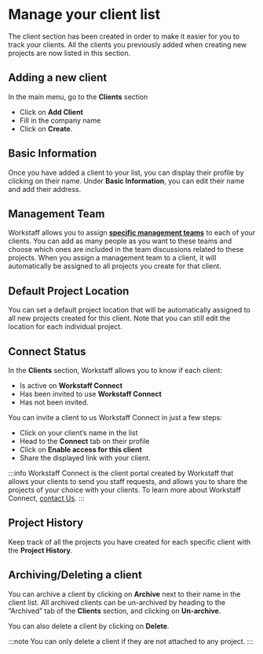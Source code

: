 # Manage your client list

The client section has been created in order to make it easier for you to track your clients.
All the clients you previously added when creating new projects are now listed in this section.


## Adding a new client
In the main menu, go to the **Clients** section
- Click on **Add Client**
- Fill in the company name
- Click on **Create**.

## Basic Information
Once you have added a client to your list, you can display their profile by clicking on their name.
Under **Basic Information**, you can edit their name and add their address.

## Management Team
Workstaff allows you to assign [**specific management teams**](https://help.workstaff.app/docs/managers/scheduling/management-teams/) to each of your clients. You can add as many people as you want to these teams and choose which ones are included in the team discussions related to these projects. When you assign a management team to a client, it will automatically be assigned to all projects you create for that client.

## Default Project Location
You can set a default project location that will be automatically assigned to all new projects created for this client. Note that you can still edit the location for each individual project.

## Connect Status
In the **Clients** section, Workstaff allows you to know if each client:
- Is active on **Workstaff Connect**
- Has been invited to use **Workstaff Connect**
- Has not been invited.

You can invite a client to us Workstaff Connect in just a few steps:
- Click on your client’s name in the list
- Head to the **Connect** tab on their profile
- Click on **Enable access for this client**
- Share the displayed link with your client.

:::info
Workstaff Connect is the client portal created by Workstaff that allows your clients to send you staff requests, and allows you to share the projects of your choice with your clients. To learn more about Workstaff Connect, [contact Us](mailto:support@workstaff.app).
:::

## Project History
Keep track of all the projects you have created for each specific client with the **Project History**.

## Archiving/Deleting a client
You can archive a client by clicking on **Archive** next to their name in the client list.
All archived clients can be un-archived by heading to the “Archived” tab of the **Clients** section, and clicking on **Un-archive**.

You can also delete a client by clicking on **Delete**.

:::note
You can only delete a client if they are not attached to any project.
:::

